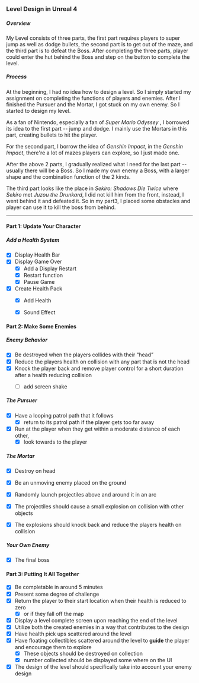 ### Level Design in Unreal 4 

##### Overview

My Level consists of three parts, the first part requires players to super jump as well as dodge bullets, the second part is to get out of the maze, and the third part is to defeat the Boss. After completing the three parts, player could enter the hut behind the Boss and step on the button to complete the level.

##### Process

At the beginning, I had no idea how to design a level. So I simply started my assignment on completing the functions of players and enemies. After I finished the Pursuer and the Mortar, I got stuck on my own enemy. So I started to design my level.

As a fan of Nintendo, especially a fan of *Super Mario Odyssey* , I borrowed its idea to the first part -- jump and dodge. I mainly use the Mortars in this part, creating bullets to hit the player.

For the second part, I borrow the idea of *Genshin Impact*, in the *Genshin Impact*, there're a lot of mazes players can explore, so I just made one.

After the above 2 parts, I gradually realized what I need for the last part -- usually there will be a Boss. So I made my own enemy a Boss, with a larger shape and the combination function of the 2 kinds.

The third part looks like the place in *Sekiro: Shadows Die Twice* where *Sekiro* met *Juzou the Drunkard*, I did not kill him from the front, instead, I went behind it and defeated it. So in my part3, I placed some obstacles and player can use it to kill the boss from behind.

---

#### Part 1: Update Your Character

##### Add a Health System

- [x] Display Health Bar
- [x] Display Game Over
  - [x] Add a Display Restart
  - [x] Restart function
  - [x] Pause Game
- [x] Create Health Pack
  - [x] Add Health
  - [x] Sound Effect



#### Part 2: Make Some Enemies

##### Enemy Behavior

- [x] Be destroyed when the players collides with their “head” 
- [x] Reduce the players health on collision with any part that is not the head
- [x] Knock the player back and remove player control for a short duration after a health reducing collision
  - [ ] add screen shake


##### The Pursuer

- [x] Have a looping patrol path that it follows
  - [x] return to its patrol path if the player gets too far away

- [x] Run at the player when they get within a moderate distance of each other, 
  - [x] look towards to the player

##### The Mortar

- [x] Destroy on head

- [x] Be an unmoving enemy placed on the ground
- [x] Randomly launch projectiles above and around it in an arc
- [x] The projectiles should cause a small explosion on collision with other objects
- [x] The explosions should knock back and reduce the players health on collision

##### Your Own Enemy

- [x] The final boss

#### Part 3: Putting It All Together

- [x] Be completable in around 5 minutes
- [x] Present some degree of challenge
- [x] Return the player to their start location when their health is reduced to zero
  - [x] or if they fall off the map
- [x] Display a level complete screen upon reaching the end of the level
- [x] Utilize both the created enemies in a way that contributes to the design
- [x] Have health pick ups scattered around the level
- [x] Have floating collectibles scattered around the level to **guide** the player and encourage them to explore
  - [x] These objects should be destroyed on collection
  - [x] number collected should be displayed some where on the UI
- [x] The design of the level should specifically take into account your enemy design
